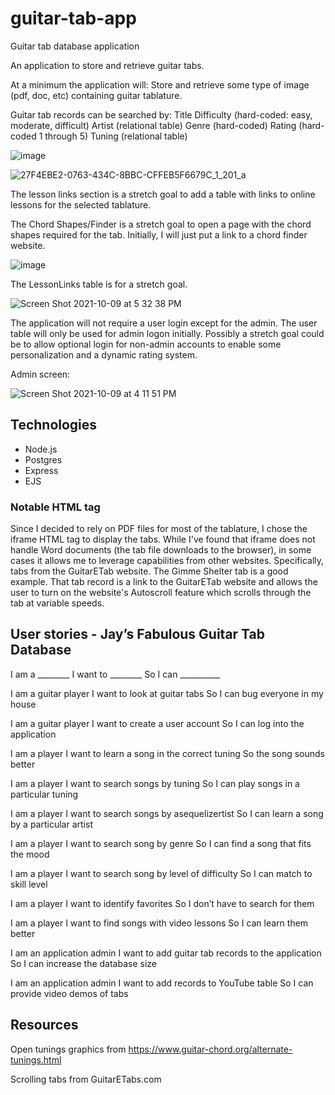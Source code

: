 # guitar-tab-app
Guitar tab database application

An application to store and retrieve guitar tabs.

At a minimum the application will:
Store and retrieve some type of image (pdf, doc, etc) containing guitar tablature.

Guitar tab records can be searched by:
Title
Difficulty (hard-coded: easy, moderate, difficult)
Artist (relational table)
Genre (hard-coded)
Rating (hard-coded 1 through 5)
Tuning (relational table)

![image](https://user-images.githubusercontent.com/8105789/136422960-a268a5c8-2425-4263-9698-eea08958460d.png)


![27F4EBE2-0763-434C-8BBC-CFFEB5F6679C_1_201_a](https://user-images.githubusercontent.com/8105789/136424539-fd419bbd-0ffc-49a5-bb0a-c47d011f39a0.jpeg)


The lesson links section is a stretch goal to add a table with links to online lessons for the selected tablature.

The Chord Shapes/Finder is a stretch goal to open a page with the chord shapes required for the tab.  Initially, I will just put a link to a chord finder website.


![image](https://user-images.githubusercontent.com/8105789/136424941-311adb30-f4fd-4468-ae5e-0ac715fe3116.png)

The LessonLinks table is for a stretch goal.

![Screen Shot 2021-10-09 at 5 32 38 PM](https://user-images.githubusercontent.com/8105789/136675330-76f7cb9d-9f8f-49f3-876f-0267753985bd.jpeg)

The application will not require a user login except for the admin.  The user table will only be used for admin logon initially.  Possibly a stretch goal could be to allow optional login for non-admin accounts to enable some personalization and a dynamic rating system.

Admin screen:

![Screen Shot 2021-10-09 at 4 11 51 PM](https://user-images.githubusercontent.com/8105789/136674021-52e482fd-0da7-4fd5-9264-038f7fb1a942.jpeg)

## Technologies
* Node.js
* Postgres
* Express
* EJS

### Notable HTML tag
Since I decided to rely on PDF files for most of the tablature, I chose the iframe HTML tag to display the tabs.  While I've found that iframe does not handle Word documents (the tab file downloads to the browser), in some cases it allows me to leverage capabilities from other websites.  Specifically, tabs from the GuitarETab website.  The Gimme Shelter tab is a good example.  That tab record is a link to the GuitarETab website and allows the user to turn on the website's Autoscroll feature which scrolls through the tab at variable speeds.

## User stories - Jay’s Fabulous Guitar Tab Database

I am a ________
	I want to ________
		So I can __________


I am a guitar player
	I want to look at guitar tabs
		So I can bug everyone in my house

I am a guitar player
	I want to create a user account
		So I can log into the application

I am a player
	I want to learn a song in the correct tuning
		So the song sounds better

I am a player
	I want to search songs by tuning
		So I can play songs in a particular tuning

I am a player
	I want to search songs by asequelizertist
		So I can learn a song by a particular artist

I am a player
	I want to search song by genre
		So I can find a song that fits the mood

I am a player
	I want to search song by level of difficulty
		So I can match to skill level

I am a player
	I want to identify favorites
		So I don’t have to search for them

I am a player
	I want to find songs with video lessons
		So I can learn them better





I am an application admin
	I want to add guitar tab records to the application
		So I can increase the database size

I am an application admin
	I want to add records to YouTube table
		So I can provide video demos of tabs
    
    

## Resources

Open tunings graphics from https://www.guitar-chord.org/alternate-tunings.html

Scrolling tabs from GuitarETabs.com


